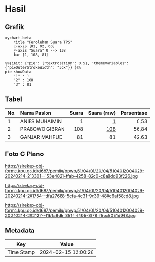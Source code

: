 # Hasil

## Grafik

```mermaid
xychart-beta
    title "Perolehan Suara TPS"
    x-axis [01, 02, 03]
    y-axis "Suara" 0 --> 108
    bar [1, 108, 81]
```

```mermaid
%%{init: {"pie": {"textPosition": 0.5}, "themeVariables": {"pieOuterStrokeWidth": "5px"}} }%%
pie showData
    "1" : 1
    "2" : 108
    "3" : 81
```

## Tabel

| No. | Nama Paslon    | Suara | Suara (raw) | Persentase |
|:--- |:-------------- | -----:| -----------:| ----------:|
| 1   | ANIES MUHAIMIN | 1     | [1][p-1]    | 0,53       |
| 2   | PRABOWO GIBRAN | 108   | [108][p-2]  | 56,84      |
| 3   | GANJAR MAHFUD  | 81    | [81][p-3]   | 42,63      |


[p-1]: https://github.com/gigit-pemilu/pemilu-2024-51-bali/blob/main/pilpres/hitung-suara/sub/51-bali/sub/04-gianyar/sub/01-sukawati/sub/2004-sukawati/sub/029-tps/sub/paslon-1.txt
[p-2]: https://github.com/gigit-pemilu/pemilu-2024-51-bali/blob/main/pilpres/hitung-suara/sub/51-bali/sub/04-gianyar/sub/01-sukawati/sub/2004-sukawati/sub/029-tps/sub/paslon-2.txt
[p-3]: https://github.com/gigit-pemilu/pemilu-2024-51-bali/blob/main/pilpres/hitung-suara/sub/51-bali/sub/04-gianyar/sub/01-sukawati/sub/2004-sukawati/sub/029-tps/sub/paslon-3.txt

## Foto C Plano

https://sirekap-obj-formc.kpu.go.id/d687/pemilu/ppwp/51/04/01/20/04/5104012004029-20240214-213301--153e4821-ffab-4258-82c0-c8a8dd93f226.jpg

https://sirekap-obj-formc.kpu.go.id/d687/pemilu/ppwp/51/04/01/20/04/5104012004029-20240214-201754--dfa27688-5cfa-4c31-9c39-480c6af58cd8.jpg

https://sirekap-obj-formc.kpu.go.id/d687/pemilu/ppwp/51/04/01/20/04/5104012004029-20240214-202127--11b1a8db-851f-4495-8f78-f5ea5051d968.jpg


## Metadata

| Key        | Value               |
| ---------- | ------------------- |
| Time Stamp | 2024-02-15 12:00:28 |



